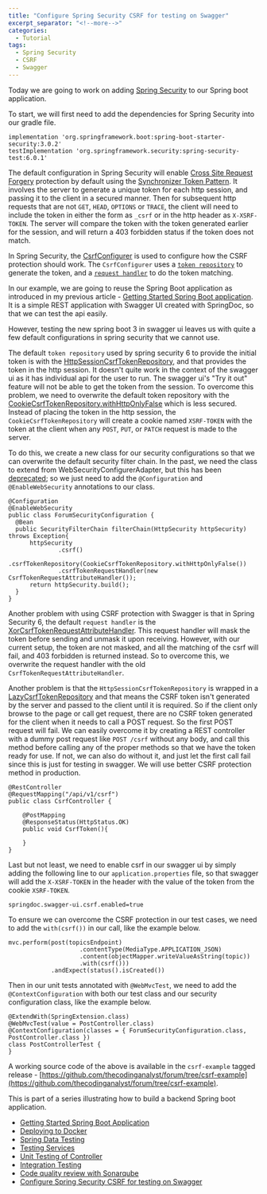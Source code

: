 ```yaml
---
title: "Configure Spring Security CSRF for testing on Swagger"
excerpt_separator: "<!--more-->"
categories:
  - Tutorial
tags:
  - Spring Security
  - CSRF
  - Swagger
---
```


Today we are going to work on adding [Spring Security](https://docs.spring.io/spring-security/reference/index.html) to our Spring boot application.  

To start, we will first need to add the dependencies for Spring Security into our gradle file.

```
implementation 'org.springframework.boot:spring-boot-starter-security:3.0.2'
testImplementation 'org.springframework.security:spring-security-test:6.0.1'
```

The default configuration in Spring Security will enable [Cross Site Request Forgery](https://docs.spring.io/spring-security/reference/features/exploits/csrf.html) protection by default using the [Synchronizer Token Pattern](https://docs.spring.io/spring-security/reference/features/exploits/csrf.html#csrf-protection-stp). It involves the server to generate a unique token for each http session, and passing it to the client in a secured manner. Then for subsequent http requests that are not `GET`, `HEAD`, `OPTIONS` or `TRACE`, the client will need to include the token in either the form as `_csrf` or in the http header as `X-XSRF-TOKEN`. The server will compare the token with the token generated earlier for the session, and will return a 403 forbidden status if the token does not match.

In Spring Security, the [CsrfConfigurer](https://docs.spring.io/spring-security/site/docs/current/api/org/springframework/security/config/annotation/web/configurers/CsrfConfigurer.html) is used to configure how the CSRF protection should work. The `CsrfConfigurer` uses a [`token repository`](https://docs.spring.io/spring-security/site/docs/current/api/org/springframework/security/web/csrf/CsrfTokenRepository.html) to generate the token, and a [`request handler`](https://docs.spring.io/spring-security/site/docs/current/api/org/springframework/security/web/csrf/CsrfTokenRequestHandler.html) to do the token matching. 

In our example, we are going to reuse the Spring Boot application as introduced in my previous article - [Getting Started Spring Boot application](https://www.thecodinganalyst.com/tutorial/Spring-boot-application-getting-started/). It is a simple REST application with Swagger UI created with SpringDoc, so that we can test the api easily. 

However, testing the new spring boot 3 in swagger ui leaves us with quite a few default configurations in spring security that we cannot use. 

The default `token repository` used by spring security 6 to provide the initial token is with the [HttpSessionCsrfTokenRepository](https://docs.spring.io/spring-security/site/docs/current/api/org/springframework/security/web/csrf/HttpSessionCsrfTokenRepository.html), and that provides the token in the http session. It doesn't quite work in the context of the swagger ui as it has individual api for the user to run. The swagger ui's "Try it out" feature will not be able to get the token from the session. To overcome this problem, we need to overwrite the default token repository with the [CookieCsrfTokenRepository.withHttpOnlyFalse](https://docs.spring.io/spring-security/site/docs/current/api/org/springframework/security/web/csrf/CookieCsrfTokenRepository.html#withHttpOnlyFalse()) which is less secured. Instead of placing the token in the http session, the `CookieCsrfTokenRepository` will create a cookie named `XSRF-TOKEN` with the token at the client when any `POST`, `PUT`, or `PATCH` request is made to the server. 

To do this, we create a new class for our security configurations so that we can overwrite the default security filter chain. In the past, we need the class to extend from WebSecurityConfigurerAdapter, but this has been [deprecated](https://spring.io/blog/2022/02/21/spring-security-without-the-websecurityconfigureradapter); so we just need to add the `@Configuration` and `@EnableWebSecurity` annotations to our class.

```
@Configuration
@EnableWebSecurity
public class ForumSecurityConfiguration {
  @Bean
  public SecurityFilterChain filterChain(HttpSecurity httpSecurity) throws Exception{
      httpSecurity
              .csrf()
              .csrfTokenRepository(CookieCsrfTokenRepository.withHttpOnlyFalse())
              .csrfTokenRequestHandler(new CsrfTokenRequestAttributeHandler());
      return httpSecurity.build();
  }
}
```

Another problem with using CSRF protection with Swagger is that in Spring Security 6, the default `request handler` is the [XorCsrfTokenRequestAttributeHandler](https://docs.spring.io/spring-security/site/docs/current/api/org/springframework/security/web/csrf/XorCsrfTokenRequestAttributeHandler.html). This request handler will mask the token before sending and unmask it upon receiving. However, with our current setup, the token are not masked, and all the matching of the csrf will fail, and 403 forbidden is returned instead. So to overcome this, we overwrite the request handler with the old `CsrfTokenRequestAttributeHandler`. 

Another problem is that the `HttpSessionCsrfTokenRepository` is wrapped in a [LazyCsrfTokenRepository](https://docs.spring.io/spring-security/site/docs/current/api/org/springframework/security/web/csrf/LazyCsrfTokenRepository.html) and that means the CSRF token isn't generated by the server and passed to the client until it is required. So if the client only browse to the page or call get request, there are no CSRF token generated for the client when it needs to call a POST request. So the first POST request will fail. We can easily overcome it by creating a REST controller with a dummy post request like `POST /csrf` without any body, and call this method before calling any of the proper methods so that we have the token ready for use. If not, we can also do without it, and just let the first call fail since this is just for testing in swagger. We will use better CSRF protection method in production.

```
@RestController
@RequestMapping("/api/v1/csrf")
public class CsrfController {

    @PostMapping
    @ResponseStatus(HttpStatus.OK)
    public void CsrfToken(){

    }
}
```

Last but not least, we need to enable csrf in our swagger ui by simply adding the following line to our `application.properties` file, so that swagger will add the `X-XSRF-TOKEN` in the header with the value of the token from the cookie `XSRF-TOKEN`. 

```
springdoc.swagger-ui.csrf.enabled=true
```

To ensure we can overcome the CSRF protection in our test cases, we need to add the `with(csrf())` in our call, like the example below.

```
mvc.perform(post(topicsEndpoint)
                    .contentType(MediaType.APPLICATION_JSON)
                    .content(objectMapper.writeValueAsString(topic))
                    .with(csrf()))
            .andExpect(status().isCreated())
```

Then in our unit tests annotated with `@WebMvcTest`, we need to add the `@ContextConfiguration` with both our test class and our security configuration class, like the example below.

```
@ExtendWith(SpringExtension.class)
@WebMvcTest(value = PostController.class)
@ContextConfiguration(classes = { ForumSecurityConfiguration.class, PostController.class })
class PostControllerTest {
}
```

A working source code of the above is available in the `csrf-example` tagged release - [https://github.com/thecodinganalyst/forum/tree/csrf-example](https://github.com/thecodinganalyst/forum/tree/csrf-example).

This is part of a series illustrating how to build a backend Spring boot application.
- [Getting Started Spring Boot Application](https://thecodinganalyst.github.io/tutorial/Spring-boot-application-getting-started/)
- [Deploying to Docker](https://thecodinganalyst.github.io/tutorial/Deploying-mult-container-application-to-docker/)
- [Spring Data Testing](https://thecodinganalyst.github.io/tutorial/how-to-test-spring-data-repository/)
- [Testing Services](https://thecodinganalyst.github.io/tutorial/how-to-test-services-in-a-spring-boot-application/)
- [Unit Testing of Controller](https://thecodinganalyst.github.io/tutorial/how-to-unit-test-rest-controller-in-a-spring-boot-application/)
- [Integration Testing](https://thecodinganalyst.github.io/knowledgebase/how-to-do-integration-testing-in-spring-boot-rest-application/)
- [Code quality review with Sonarqube](https://www.thecodinganalyst.com/tutorial/integrate-code-quality-review-with-sonarqube/)
- [Configure Spring Security CSRF for testing on Swagger](https://www.thecodinganalyst.com/tutorial/Configure-spring-security-csrf-for-testing-on-swagger/)